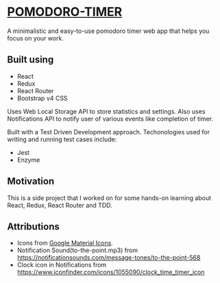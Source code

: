 # [POMODORO-TIMER](https://saurabh-misra.github.io/pomodoro-timer/)

A minimalistic and easy-to-use pomodoro timer web app that helps you focus on your work.

## Built using
- React
- Redux
- React Router
- Bootstrap v4 CSS

Uses Web Local Storage API to store statistics and settings. Also uses Notifications API to notify user of various events like completion of timer.

Built with a Test Driven Development approach. Techonologies used for writing and running test cases include:

- Jest
- Enzyme

## Motivation
This is a side project that I worked on for some hands-on learning about React, Redux, React Router and TDD.

## Attributions
- Icons from [Google Material Icons](https://material.io/tools/icons).
- Notification Sound(to-the-point.mp3) from https://notificationsounds.com/message-tones/to-the-point-568
- Clock icon in Notifications from https://www.iconfinder.com/icons/1055090/clock_time_timer_icon
